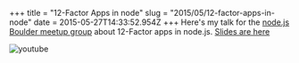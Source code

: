 +++
title = "12-Factor Apps in node"
slug = "2015/05/12-factor-apps-in-node"
date = 2015-05-27T14:33:52.954Z
+++
Here's my talk for the [node.js Boulder meetup group](http://www.meetup.com/Node-js-Denver-Boulder/) about 12-Factor apps in node.js. [Slides are here](/twelve_factor_nodejs)

![youtube](https://www.youtube.com/embed/te5dA3xpgK0)
